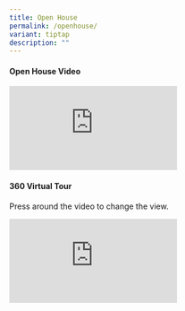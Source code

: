 ```yaml
---
title: Open House
permalink: /openhouse/
variant: tiptap
description: ""
---
```

<h4>Open House Video</h4>
<div class="iframe-wrapper">
<iframe allowfullscreen="true" frameborder="0" src="https://www.youtube.com/embed/R_sLRhhrsjg?si=ns0kqXGY8JaffXWl"></iframe>
</div>
<h4>360 Virtual Tour</h4>
<p>Press around the video to change the view.</p>
<div class="iframe-wrapper">
<iframe allowfullscreen="true" frameborder="0" src="https://www.youtube.com/embed/videoseries?si=Sx90CZv4f6ElIY_a&amp;amp;list=PL6RLG2Hx94QXkiRDtKbfv9-bGnSaK3f5D"></iframe>
</div>
<p></p>